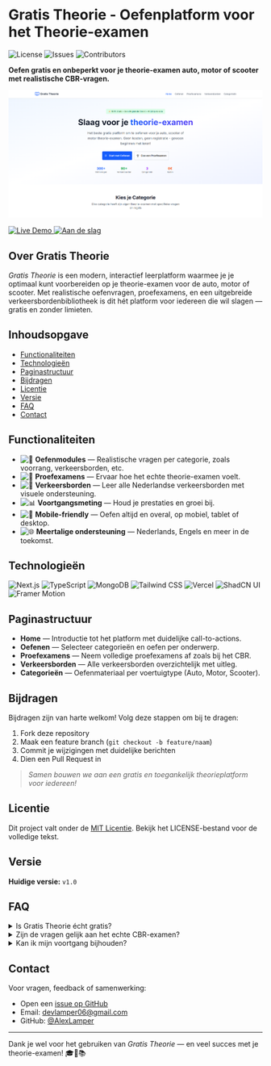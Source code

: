 # Gratis Theorie - Oefenplatform voor het Theorie-examen

<p>
  <img src="https://img.shields.io/github/license/yourusername/gratistheorie?style=for-the-badge" alt="License" />
  <img src="https://img.shields.io/github/issues/yourusername/gratistheorie?style=for-the-badge&logo=github" alt="Issues" />
  <img src="https://img.shields.io/github/contributors/yourusername/gratistheorie?style=for-the-badge&logo=github" alt="Contributors" />
</p>

**Oefen gratis en onbeperkt voor je theorie-examen auto, motor of scooter met realistische CBR-vragen.**

![Gratis Theorie Screenshot](public/screenshot.png)
<p>
  <a href="https://gratistheorie.nl">
    <img src="https://img.shields.io/badge/Live_Demo-▶️-blue?style=for-the-badge" alt="Live Demo" />
  </a>
  <a href="#aan-de-slag">
    <img src="https://img.shields.io/badge/Aan_de_slag-🚀-green?style=for-the-badge" alt="Aan de slag" />
  </a>
</p>

## Over Gratis Theorie

*Gratis Theorie* is een modern, interactief leerplatform waarmee je je optimaal kunt voorbereiden op je theorie-examen voor de auto, motor of scooter. Met realistische oefenvragen, proefexamens, en een uitgebreide verkeersbordenbibliotheek is dit hét platform voor iedereen die wil slagen — gratis en zonder limieten.

## Inhoudsopgave

- [Functionaliteiten](#functionaliteiten)  
- [Technologieën](#technologieën)  
- [Paginastructuur](#paginastructuur)   
- [Bijdragen](#bijdragen)  
- [Licentie](#licentie)  
- [Versie](#versie)  
- [FAQ](#faq)  
- [Contact](#contact)

## Functionaliteiten

- ![📘](https://img.shields.io/badge/📘-Oefenmodules-lightgrey?style=flat-square) **Oefenmodules** — Realistische vragen per categorie, zoals voorrang, verkeersborden, etc.  
- ![🧪](https://img.shields.io/badge/🧪-Proefexamens-lightgrey?style=flat-square) **Proefexamens** — Ervaar hoe het echte theorie-examen voelt.  
- ![🛑](https://img.shields.io/badge/🛑-Verkeersborden-lightgrey?style=flat-square) **Verkeersborden** — Leer alle Nederlandse verkeersborden met visuele ondersteuning.
- ![📊](https://img.shields.io/badge/📊-Voortgangsmeting-lightgrey?style=flat-square) **Voortgangsmeting** — Houd je prestaties en groei bij.  
- ![📱](https://img.shields.io/badge/📱-Responsief_design-lightgrey?style=flat-square) **Mobile-friendly** — Oefen altijd en overal, op mobiel, tablet of desktop.  
- ![🌐](https://img.shields.io/badge/🌐-Meertalig-lightgrey?style=flat-square) **Meertalige ondersteuning** — Nederlands, Engels en meer in de toekomst.

## Technologieën

<p>
  <img src="https://img.shields.io/badge/Next.js-000000?style=for-the-badge&logo=nextdotjs&logoColor=white" alt="Next.js" />
  <img src="https://img.shields.io/badge/TypeScript-3178C6?style=for-the-badge&logo=typescript&logoColor=white" alt="TypeScript" />
  <img src="https://img.shields.io/badge/MongoDB-47A248?style=for-the-badge&logo=mongodb&logoColor=white" alt="MongoDB" />
  <img src="https://img.shields.io/badge/TailwindCSS-38B2AC?style=for-the-badge&logo=tailwindcss&logoColor=white" alt="Tailwind CSS" />
  <img src="https://img.shields.io/badge/Vercel-000000?style=for-the-badge&logo=vercel&logoColor=white" alt="Vercel" />
  <img src="https://img.shields.io/badge/ShadCN_UI-000000?style=for-the-badge&logo=shadcnui&logoColor=white" alt="ShadCN UI" />
  <img src="https://img.shields.io/badge/Framer_Motion-000000?style=for-the-badge&logo=framer&logoColor=white" alt="Framer Motion" />
</p>

## Paginastructuur

- **Home** — Introductie tot het platform met duidelijke call-to-actions.
- **Oefenen** — Selecteer categorieën en oefen per onderwerp.
- **Proefexamens** — Neem volledige proefexamens af zoals bij het CBR.
- **Verkeersborden** — Alle verkeersborden overzichtelijk met uitleg.
- **Categorieën** — Oefenmateriaal per voertuigtype (Auto, Motor, Scooter).

## Bijdragen

Bijdragen zijn van harte welkom! Volg deze stappen om bij te dragen:

1. Fork deze repository  
2. Maak een feature branch (`git checkout -b feature/naam`)  
3. Commit je wijzigingen met duidelijke berichten  
4. Dien een Pull Request in

> *Samen bouwen we aan een gratis en toegankelijk theorieplatform voor iedereen!*

## Licentie

Dit project valt onder de [MIT Licentie](LICENSE). Bekijk het LICENSE-bestand voor de volledige tekst.

## Versie

**Huidige versie:** `v1.0`

## FAQ

<details>
<summary>Is Gratis Theorie écht gratis?</summary>

Ja! Het platform is volledig gratis en zal dat altijd blijven. Er zijn geen verborgen kosten of proefperiodes.

</details>

<details>
<summary>Zijn de vragen gelijk aan het echte CBR-examen?</summary>

De vragen zijn gebaseerd op het officiële CBR-vragentype en zijn samengesteld met dezelfde logica, maar zijn niet exact identiek.

</details>

<details>
<summary>Kan ik mijn voortgang bijhouden?</summary>

Binnenkort wel! We zijn bezig met een module waarbij we via sessionStorage informatie opslaan zodat jij jouw voortgang kunt zien.

</details>

## Contact

Voor vragen, feedback of samenwerking:  
- Open een [issue op GitHub](https://github.com/AlexLamper/gratistheorie/issues)  
- Email: [devlamper06@gmail.com](mailto:devlamper06@gmail.com)    
- GitHub: [@AlexLamper](https://github.com/AlexLamper)

---

Dank je wel voor het gebruiken van *Gratis Theorie* — en veel succes met je theorie-examen! 🎓🚗📚
